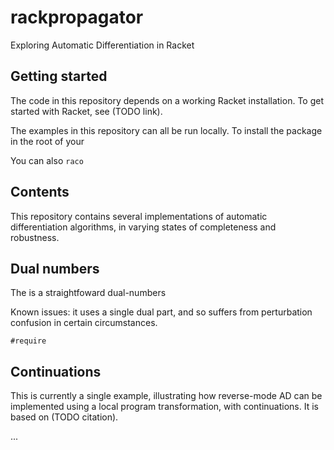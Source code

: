# rackpropagator
Exploring Automatic Differentiation in Racket

## Getting started

The code in this repository depends on a working Racket installation.
To get started with Racket, see (TODO link).

The examples in this repository can all be run locally.  To install
the package in the root of your 

You can also
`raco`

## Contents

This repository contains several implementations of automatic
differentiation algorithms, in varying states of completeness and
robustness.

## Dual numbers

The is a straightfoward dual-numbers

Known issues: it uses a single dual part, and so suffers from
perturbation confusion in certain circumstances.

```racket
#require
```


## Continuations

This is currently a single example, illustrating how reverse-mode AD
can be implemented using a local program transformation, with
continuations.  It is based on (TODO citation).

...

